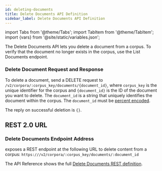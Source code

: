 ```yaml
---
id: deleting-documents
title: Delete Documents API Definition
sidebar_label: Delete Documents API Definition
---
```


import Tabs from '@theme/Tabs';
import TabItem from '@theme/TabItem';
import {vars} from '@site/static/variables.json';

The Delete Documents API lets you delete a document from a corpus. To verify
that the document no longer exists in the corpus, use the List Documents endpoint.

### Delete Document Request and Response

To delete a document, send a DELETE request to `/v2/corpora/:corpus_key/documents/{document_id}`,
where `corpus_key` is the unique identifier for the corpus and `{document_id}`
is the ID of the document you want to delete. The `document_id` is a string
that uniquely identifies the document within the corpus. The `document_id`
must be [percent encoded](https://developer.mozilla.org/en-US/docs/Glossary/Percent-encoding).

The reply on successful deletion is `{}`.

## REST 2.0 URL

### Delete Documents Endpoint Address

<Config v="names.product"/> exposes a REST endpoint at the following URL
to delete content from a corpus:
<code>https://<Config v="domains.rest.indexing"/>/v2/corpora/:corpus_key/documents/:document_id</code>

The API Reference shows the full [Delete Documents REST definition](/docs/rest-api/delete-corpus-document).
